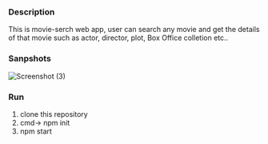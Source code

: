 ### Description
This is movie-serch web app, user can search any movie and get the details of that movie such as actor, director, plot, Box Office colletion etc..

### Sanpshots
![Screenshot (3)](https://user-images.githubusercontent.com/72272748/130319448-04c163e5-458f-4b8f-b963-feb5c1f5feb9.png)

### Run
1. clone this repository
2. cmd-> npm init
3. npm start
